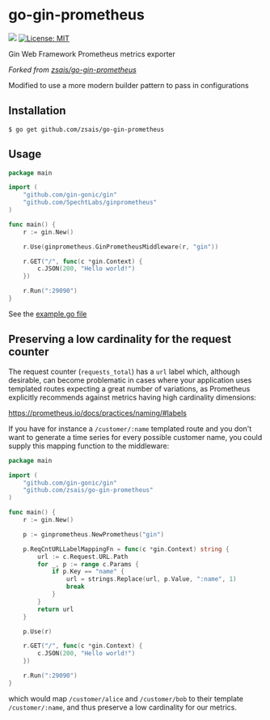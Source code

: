 # go-gin-prometheus
[![](https://godoc.org/github.com/zsais/go-gin-prometheus?status.svg)](https://godoc.org/github.com/zsais/go-gin-prometheus) [![License: MIT](https://img.shields.io/badge/License-MIT-yellow.svg)](https://opensource.org/licenses/MIT)

Gin Web Framework Prometheus metrics exporter

_Forked from [zsais/go-gin-prometheus](https://github.com/zsais/go-gin-prometheus/)_

Modified to use a more modern builder pattern to pass in configurations 

## Installation

`$ go get github.com/zsais/go-gin-prometheus`

## Usage

```go
package main

import (
	"github.com/gin-gonic/gin"
	"github.com/SpechtLabs/ginprometheus"
)

func main() {
	r := gin.New()

	r.Use(ginprometheus.GinPrometheusMiddleware(r, "gin"))

	r.GET("/", func(c *gin.Context) {
		c.JSON(200, "Hello world!")
	})

	r.Run(":29090")
}
```

See the [example.go file](https://github.com/zsais/go-gin-prometheus/blob/master/example/example.go)

## Preserving a low cardinality for the request counter

The request counter (`requests_total`) has a `url` label which,
although desirable, can become problematic in cases where your
application uses templated routes expecting a great number of
variations, as Prometheus explicitly recommends against metrics having
high cardinality dimensions:

https://prometheus.io/docs/practices/naming/#labels

If you have for instance a `/customer/:name` templated route and you
don't want to generate a time series for every possible customer name,
you could supply this mapping function to the middleware:

```go
package main

import (
	"github.com/gin-gonic/gin"
	"github.com/zsais/go-gin-prometheus"
)

func main() {
	r := gin.New()

	p := ginprometheus.NewPrometheus("gin")

	p.ReqCntURLLabelMappingFn = func(c *gin.Context) string {
		url := c.Request.URL.Path
		for _, p := range c.Params {
			if p.Key == "name" {
				url = strings.Replace(url, p.Value, ":name", 1)
				break
			}
		}
		return url
	}

	p.Use(r)

	r.GET("/", func(c *gin.Context) {
		c.JSON(200, "Hello world!")
	})

	r.Run(":29090")
}
```

which would map `/customer/alice` and `/customer/bob` to their
template `/customer/:name`, and thus preserve a low cardinality for
our metrics.
